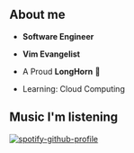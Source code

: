 
## About me

- **Software Engineer**

- **Vim Evangelist**

- A Proud **LongHorn** 🤘

- Learning: Cloud Computing

## Music I'm listening

[![spotify-github-profile](https://spotify-github-profile.vercel.app/api/view?uid=31ho2pgo5hczo23rzptd7eqhvuli&cover_image=true&theme=natemoo-re&bar_color=6943d0)](https://github.com/kittinan/spotify-github-profile)
